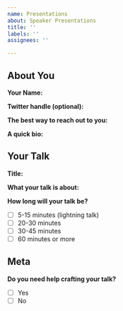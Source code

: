 ```yaml
---
name: Presentations
about: Speaker Presentations
title: ''
labels: ''
assignees: ''

---
```


## About You

**Your Name:**

**Twitter handle (optional):** 

**The best way to reach out to you:**

**A quick bio:**


## Your Talk

**Title:**

**What your talk is about:**

**How long will your talk be?**
- [ ] 5-15 minutes (lightning talk)
- [ ] 20-30 minutes
- [ ] 30-45 minutes
- [ ] 60 minutes or more

## Meta

**Do you need help crafting your talk?**
- [ ] Yes
- [ ] No
